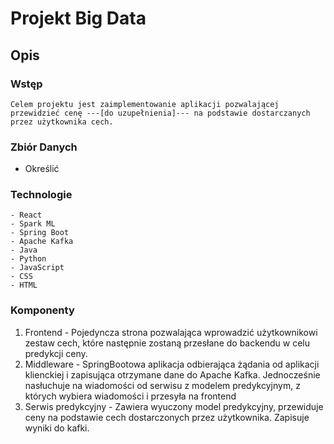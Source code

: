 # Projekt Big Data

## Opis

### Wstęp
    Celem projektu jest zaimplementowanie aplikacji pozwalającej przewidzieć cenę ---[do uzupełnienia]--- na podstawie dostarczanych przez użytkownika cech.

### Zbiór Danych

- Określić

### Technologie
    - React
    - Spark ML
    - Spring Boot
    - Apache Kafka
    - Java
    - Python
    - JavaScript
    - CSS
    - HTML

### Komponenty

1. Frontend - Pojedyncza strona pozwalająca wprowadzić użytkownikowi zestaw cech, które następnie zostaną przesłane do backendu w celu predykcji ceny.
2. Middleware - SpringBootowa aplikacja odbierająca żądania od aplikacji klienckiej i zapisująca otrzymane dane do Apache Kafka. Jednocześnie nasłuchuje na wiadomości 
od serwisu z modelem predykcyjnym, z których wybiera wiadomości i przesyła na frontend
3. Serwis predykcyjny - Zawiera wyuczony model predykcyjny, przewiduje ceny na podstawie cech dostarczonych przez użytkownika. Zapisuje wyniki do kafki.